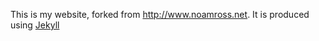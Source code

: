 This is my website, forked from <http://www.noamross.net>. It is produced using [Jekyll](https://github.com/mojombo/jekyll)
